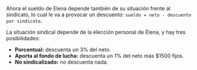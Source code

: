 Ahora el sueldo de Elena depende también de su situación frente al sindicato, lo cual le va a provocar un descuento: `sueldo = neto - descuento por sindicato`.

La situación sindical depende de la elección personal de Elena, y hay tres posibilidades:
* **Porcentual:** descuenta un 3% del neto.
* **Aporta al fondo de lucha:** descuenta un 1% del neto más $1500 fijos.
* **No sindicalizado:** no descuenta nada.
